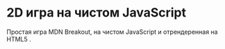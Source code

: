 # 2D игра на чистом JavaScript

Простая игра MDN Breakout, на чистом JavaScript и отрендеренная на HTML5 <canvas>.

